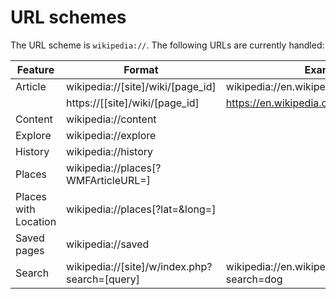 # URL schemes

The URL scheme is `wikipedia://`. The following URLs are currently handled:

| Feature            | Format                                   | Example                                  |
| ------------------ | ---------------------------------------- | ---------------------------------------- |
| Article            | wikipedia://[site]/wiki/[page_id]        | wikipedia://en.wikipedia.org/wiki/Red    |
|                    | https://[[site]/wiki/[page_id]           | https://en.wikipedia.org/wiki/Red        |
| Content            | wikipedia://content                      |                                          |
| Explore            | wikipedia://explore                      |                                          |
| History            | wikipedia://history                      |                                          |
| Places             | wikipedia://places[?WMFArticleURL=]      |                                          |
| Places with Location | wikipedia://places[?lat=&long=]        |                                          |
| Saved pages        | wikipedia://saved                        |                                          |
| Search             | wikipedia://[site]/w/index.php?search=[query] | wikipedia://en.wikipedia.org/w/index.php?search=dog |
